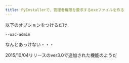 ```yaml
---
title: PyInstallerで、管理者権限を要求するexeファイルを作る
---
```

以下のオプションをつけるだけ

```
--uac-admin
```

なんとあっけない・・・

2015/10/04リリースのver3.0で追加された機能のようだ
